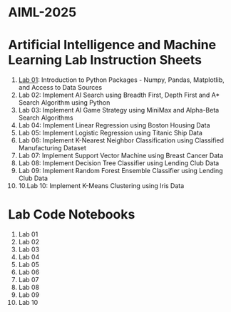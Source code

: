 # AIML-2025
# Artificial Intelligence and Machine Learning Lab Instruction Sheets
1. [Lab 01](https://github.com/MalyalaAnand/AIML-2025/blob/main/AIML_A1.pdf): Introduction to Python Packages - Numpy, Pandas, Matplotlib, and Access to Data Sources
2. Lab 02: Implement AI Search using Breadth First, Depth First and A* Search Algorithm using Python
3. Lab 03: Implement AI Game Strategy using MiniMax and Alpha-Beta Search Algorithms
4. Lab 04: Implement Linear Regression using Boston Housing Data
5. Lab 05: Implement Logistic Regression using Titanic Ship Data
6. Lab 06: Implement K-Nearest Neighbor Classification using Classified Manufacturing Dataset
7. Lab 07: Implement Support Vector Machine using Breast Cancer Data
8. Lab 08: Implement Decision Tree Classifier using Lending Club Data
9. Lab 09: Implement Random Forest Ensemble Classifier using Lending Club Data
10. 10.Lab 10: Implement K-Means Clustering using Iris Data
# Lab Code Notebooks    
1. Lab 01
2. Lab 02
3. Lab 03
4. Lab 04
5. Lab 05
6. Lab 06
7. Lab 07
8. Lab 08
9. Lab 09
10. Lab 10
